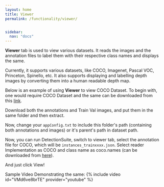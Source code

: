 ```yaml
---
layout: home
title: Viewer
permalink: /functionality/viewer/


sidebar:
  nav: "docs"
---
```


**Viewer** tab is used to view various datasets. It reads the images and the annotation files to label them with their respective class names and displays the same.

Currently, it supports various datasets, like COCO, Imagenet, Pascal VOC, Princeton, Spinello, etc.
It also supports displaying and labelling depth images by converting them into a human readable depth map.

Below is an example of using **Viewer** to view COCO Dataset.
To begin with, one would require COCO Dataset and the same can be downloaded from this [link](http://cocodataset.org/#download).

Download both the annotations and Train Val images, and put them in the same folder and then extract.

Now, change your ```appConfig.txt``` to include this folder's path (containing both annotations and images) or it's parent's path in dataset path.

Now, you can run DetectionSuite, switch to viewer tab, select the annotation file for COCO, which will be ```instances_trainxxxx.json```.
Select reader Implementation as COCO and class name as coco.names (can be downloaded from [here](https://github.com/pjreddie/darknet/blob/master/data/coco.names)).

And just click View!


Sample Video Demonstrating the same:
{% include video id="VMd6ve8brTE" provider="youtube" %}
